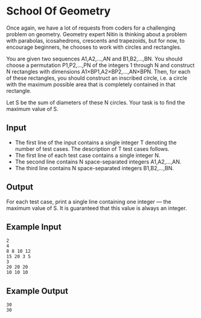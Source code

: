 # School Of Geometry

Once again, we have a lot of requests from coders for a challenging problem on geometry. Geometry expert Nitin is thinking about a problem with parabolas, icosahedrons, crescents and trapezoids, but for now, to encourage beginners, he chooses to work with circles and rectangles.

You are given two sequences A1,A2,…,AN and B1,B2,…,BN. You should choose a permutation P1,P2,…,PN of the integers 1 through N and construct N rectangles with dimensions A1×BP1,A2×BP2,…,AN×BPN. Then, for each of these rectangles, you should construct an inscribed circle, i.e. a circle with the maximum possible area that is completely contained in that rectangle.

Let S be the sum of diameters of these N circles. Your task is to find the maximum value of S.

## Input

- The first line of the input contains a single integer T denoting the number of test cases. The description of T test cases follows.
- The first line of each test case contains a single integer N.
- The second line contains N space-separated integers A1,A2,…,AN.
- The third line contains N space-separated integers B1,B2,…,BN.

## Output

For each test case, print a single line containing one integer ― the maximum value of S. It is guaranteed that this value is always an integer.

## Example Input

```
2
4
8 8 10 12
15 20 3 5
3
20 20 20
10 10 10
```

## Example Output

```
30
30

```
